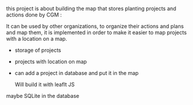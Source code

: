 this project is about building the map that stores planting projects and actions done by CGM : 

It can be used by other organizations, to organize their actions and plans and map them, it is implemented in order to make it easier to map projects with a location on a map. 

- storage of projects
- projects with location on map 
-  can add a project in database and put it in the map

    Will build it with leaflt JS 

maybe SQLite in the database

